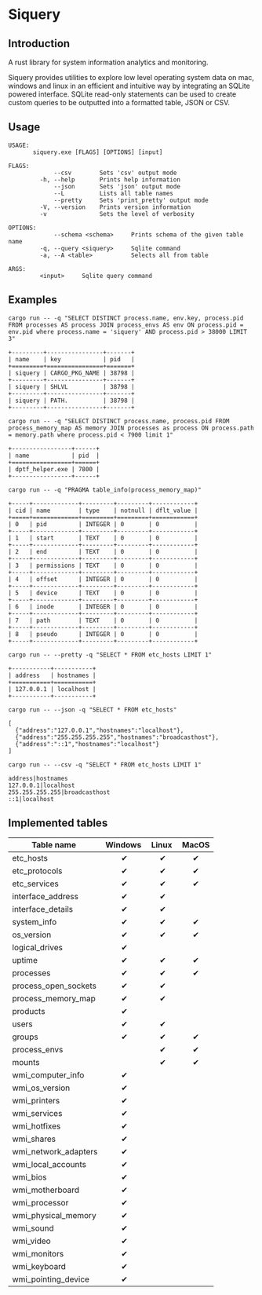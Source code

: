 # Siquery

## Introduction

A rust library for system information analytics and monitoring.

Siquery provides utilities to explore low level operating system data on mac, windows and linux in an efficient and intuitive way by integrating an SQLite powered interface. 
SQLite read-only statements can be used to create custom queries to be outputted into a formatted table, JSON or CSV.

## Usage

```
USAGE: 
       siquery.exe [FLAGS] [OPTIONS] [input]

FLAGS:
             --csv        Sets 'csv' output mode
         -h, --help       Prints help information
             --json       Sets 'json' output mode
             --L          Lists all table names
             --pretty     Sets 'print_pretty' output mode
         -V, --version    Prints version information
         -v               Sets the level of verbosity

OPTIONS:
             --schema <schema>     Prints schema of the given table name
         -q, --query <siquery>     Sqlite command
         -a, --A <table>           Selects all from table

ARGS:
         <input>     Sqlite query command
```
## Examples
```
cargo run -- -q "SELECT DISTINCT process.name, env.key, process.pid FROM processes AS process JOIN process_envs AS env ON process.pid = env.pid where process.name = 'siquery' AND process.pid > 38000 LIMIT 3" 

+---------+----------------+-------+
| name    | key            | pid   |
+=========+================+=======+
| siquery | CARGO_PKG_NAME | 38798 |
+---------+----------------+-------+
| siquery | SHLVL          | 38798 |
+---------+----------------+-------+
| siquery | PATH.          | 38798 |
+---------+----------------+-------+
```
```
cargo run -- -q "SELECT DISTINCT process.name, process.pid FROM process_memory_map AS memory JOIN processes as process ON process.path = memory.path where process.pid < 7900 limit 1"

+-----------------+------+
| name            | pid  |
+=================+======+
| dptf_helper.exe | 7800 |
+-----------------+------+
```
```
cargo run -- -q "PRAGMA table_info(process_memory_map)"

+-----+-------------+---------+---------+------------+
| cid | name        | type    | notnull | dflt_value |
+=====+=============+=========+=========+============+
| 0   | pid         | INTEGER | 0       | 0          |
+-----+-------------+---------+---------+------------+
| 1   | start       | TEXT    | 0       | 0          |
+-----+-------------+---------+---------+------------+
| 2   | end         | TEXT    | 0       | 0          |
+-----+-------------+---------+---------+------------+
| 3   | permissions | TEXT    | 0       | 0          |
+-----+-------------+---------+---------+------------+
| 4   | offset      | INTEGER | 0       | 0          |
+-----+-------------+---------+---------+------------+
| 5   | device      | TEXT    | 0       | 0          |
+-----+-------------+---------+---------+------------+
| 6   | inode       | INTEGER | 0       | 0          |
+-----+-------------+---------+---------+------------+
| 7   | path        | TEXT    | 0       | 0          |
+-----+-------------+---------+---------+------------+
| 8   | pseudo      | INTEGER | 0       | 0          |
+-----+-------------+---------+---------+------------+
```
```
cargo run -- --pretty -q "SELECT * FROM etc_hosts LIMIT 1"

+-----------+-----------+
| address   | hostnames |
+===========+===========+
| 127.0.0.1 | localhost |
+-----------+-----------+
```
```
cargo run -- --json -q "SELECT * FROM etc_hosts"

[
  {"address":"127.0.0.1","hostnames":"localhost"},
  {"address":"255.255.255.255","hostnames":"broadcasthost"},
  {"address":"::1","hostnames":"localhost"}
]
```
```
cargo run -- --csv -q "SELECT * FROM etc_hosts LIMIT 1"

address|hostnames
127.0.0.1|localhost
255.255.255.255|broadcasthost
::1|localhost
```

## Implemented tables 

Table name | Windows | Linux | MacOS
--- | :---: | :---: | :---: |
etc_hosts | ✔ | ✔ | ✔
etc_protocols | ✔ | ✔ | ✔
etc_services | ✔ | ✔ | ✔
interface_address | ✔ | ✔ |
interface_details | ✔ | ✔ |
system_info | ✔ | ✔ | ✔
os_version | ✔ | ✔ | ✔
logical_drives | ✔ |  | 
uptime | ✔ | ✔ | ✔
processes | ✔ | ✔ | ✔
process_open_sockets | ✔ | ✔ | 
process_memory_map | ✔ | ✔ | 
products | ✔ |  | 
users | ✔ | ✔ |
groups | ✔ | ✔ | ✔
process_envs |  | ✔ | ✔
mounts |  | ✔ | ✔
wmi_computer_info | ✔ |  | 
wmi_os_version  | ✔ |  |
wmi_printers | ✔ |  |
wmi_services | ✔ |  |
wmi_hotfixes | ✔ |  |
wmi_shares | ✔ |  |
wmi_network_adapters | ✔ |  |
wmi_local_accounts | ✔ |  |
wmi_bios | ✔ |  |
wmi_motherboard | ✔ |  |
wmi_processor | ✔ |  |
wmi_physical_memory | ✔ |  |
wmi_sound | ✔ |  |
wmi_video | ✔ |  |
wmi_monitors | ✔ |  |
wmi_keyboard | ✔ |  |
wmi_pointing_device | ✔ |  |





